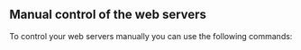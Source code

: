 

## Manual control of the web servers

To control your web servers manually you can use the following commands:

